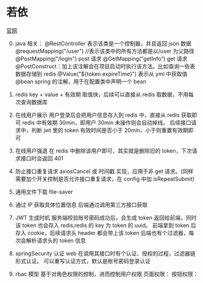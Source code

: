 # 若依

[官网](http://doc.ruoyi.vip/ruoyi-vue/)

0. java 相关：
   @RestController 表示该类是一个控制器，并且返回 json 数据
   @requestMapping("/user") //表示该类中的所有方法都是以/user 为父路径
   @PostMapping("/login") post 请求
   @GetMapping("getInfo") get 请求
   @PostConstruct：加上该注解会在项目启动时执行该方法。比如查询一些表数据存储到 redis
   @Value("${token.expireTime}") 表示从 yml 中获取值
   @bean spring 的注解，用于在配置类中声明一个 bean

1. redis
   key + value + 有效期
   取值快，后续可以直接从 redis 取数据，不用每次查询数据库
2. 在线用户展示
   用户登录后会把用户信息存入到 redis 中，直接从 redis 获取即可
   redis 中有效期 30min，即用户 30min 未操作则会自动掉线。
   后续接口请求中，判断 jwt 里的 token 有效时间是否小于 20min，小于则重置有效期即可
3. 在线用户强退
   在 redis 中删除该用户即可，其实就是删除旧的 token，下次请求接口时会返回 401
4. 防止接口重复请求
   axiosCancel 或 时间戳 实现，应用于非 get 请求。(同样需要加个开关控制是否允许接口重复请求，在 config 中加 isRepeatSubmit)
5. 通用文件下载
   file-saver
6. 通过 IP 获取具体位置信息
   后端通过调用第三方接口获取
7. JWT 生成时机
   服务端校验账号密码成功后，会生成 token 返回给前端，同时该 token 也会存入 redis,redis 的 key 为 token 的 uuid。
   前端拿到 token 后存入 cookie，后续请求头 header 都会带上该 token
   后端也有个过滤器，每次会解析请求头的 token 信息
8. springSecurity 认证
   web 在调用其接口时有个认证、授权的过程，过滤器链形式认证。
   可以重写认证方式，默认是账号密码登录认证
9. rbac 模型
   基于对角色权限的控制，进而控制用户权限
   页面权限：
   按钮权限：

